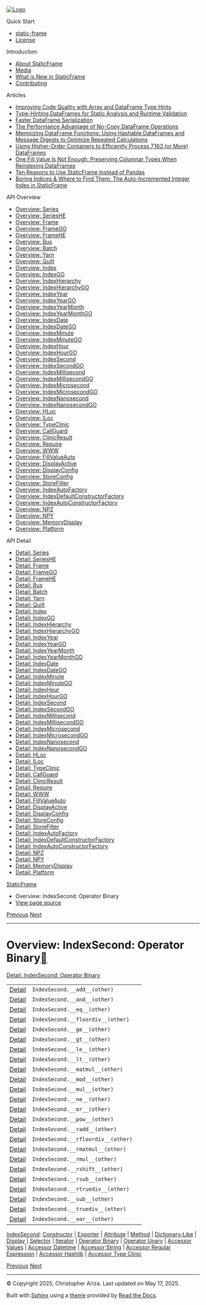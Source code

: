 [![Logo](../_static/sf-logo-web_icon-small.png)](../index.md)

Quick Start

* [static-frame](../readme.md)
* [License](../license.md)

Introduction

* [About StaticFrame](../intro.md)
* [Media](../intro.md#media)
* [What is New in StaticFrame](../new.md)
* [Contributing](../contributing.md)

Articles

* [Improving Code Quality with Array and DataFrame Type Hints](../articles/guard.md)
* [Type-Hinting DataFrames for Static Analysis and Runtime Validation](../articles/ftyping.md)
* [Faster DataFrame Serialization](../articles/serialize.md)
* [The Performance Advantage of No-Copy DataFrame Operations](../articles/no_copy.md)
* [Memoizing DataFrame Functions: Using Hashable DataFrames and Message Digests to Optimize Repeated Calculations](../articles/hash.md)
* [Using Higher-Order Containers to Efficiently Process 7,163 (or More) DataFrames](../articles/uhoc.md)
* [One Fill Value Is Not Enough: Preserving Columnar Types When Reindexing DataFrames](../articles/fill_value.md)
* [Ten Reasons to Use StaticFrame Instead of Pandas](../articles/upgrade.md)
* [Boring Indices & Where to Find Them: The Auto-Incremented Integer Index in StaticFrame](../articles/aiii.md)

API Overview

* [Overview: Series](series.md)
* [Overview: SeriesHE](series_he.md)
* [Overview: Frame](frame.md)
* [Overview: FrameGO](frame_go.md)
* [Overview: FrameHE](frame_he.md)
* [Overview: Bus](bus.md)
* [Overview: Batch](batch.md)
* [Overview: Yarn](yarn.md)
* [Overview: Quilt](quilt.md)
* [Overview: Index](index.md)
* [Overview: IndexGO](index_go.md)
* [Overview: IndexHierarchy](index_hierarchy.md)
* [Overview: IndexHierarchyGO](index_hierarchy_go.md)
* [Overview: IndexYear](index_year.md)
* [Overview: IndexYearGO](index_year_go.md)
* [Overview: IndexYearMonth](index_year_month.md)
* [Overview: IndexYearMonthGO](index_year_month_go.md)
* [Overview: IndexDate](index_date.md)
* [Overview: IndexDateGO](index_date_go.md)
* [Overview: IndexMinute](index_minute.md)
* [Overview: IndexMinuteGO](index_minute_go.md)
* [Overview: IndexHour](index_hour.md)
* [Overview: IndexHourGO](index_hour_go.md)
* [Overview: IndexSecond](index_second.md)
* [Overview: IndexSecondGO](index_second_go.md)
* [Overview: IndexMillisecond](index_millisecond.md)
* [Overview: IndexMillisecondGO](index_millisecond_go.md)
* [Overview: IndexMicrosecond](index_microsecond.md)
* [Overview: IndexMicrosecondGO](index_microsecond_go.md)
* [Overview: IndexNanosecond](index_nanosecond.md)
* [Overview: IndexNanosecondGO](index_nanosecond_go.md)
* [Overview: HLoc](hloc.md)
* [Overview: ILoc](iloc.md)
* [Overview: TypeClinic](type_clinic.md)
* [Overview: CallGuard](call_guard.md)
* [Overview: ClinicResult](clinic_result.md)
* [Overview: Require](require.md)
* [Overview: WWW](www.md)
* [Overview: FillValueAuto](fill_value_auto.md)
* [Overview: DisplayActive](display_active.md)
* [Overview: DisplayConfig](display_config.md)
* [Overview: StoreConfig](store_config.md)
* [Overview: StoreFilter](store_filter.md)
* [Overview: IndexAutoFactory](index_auto_factory.md)
* [Overview: IndexDefaultConstructorFactory](index_default_constructor_factory.md)
* [Overview: IndexAutoConstructorFactory](index_auto_constructor_factory.md)
* [Overview: NPZ](npz.md)
* [Overview: NPY](npy.md)
* [Overview: MemoryDisplay](memory_display.md)
* [Overview: Platform](platform.md)

API Detail

* [Detail: Series](../api_detail/series.md)
* [Detail: SeriesHE](../api_detail/series_he.md)
* [Detail: Frame](../api_detail/frame.md)
* [Detail: FrameGO](../api_detail/frame_go.md)
* [Detail: FrameHE](../api_detail/frame_he.md)
* [Detail: Bus](../api_detail/bus.md)
* [Detail: Batch](../api_detail/batch.md)
* [Detail: Yarn](../api_detail/yarn.md)
* [Detail: Quilt](../api_detail/quilt.md)
* [Detail: Index](../api_detail/index.md)
* [Detail: IndexGO](../api_detail/index_go.md)
* [Detail: IndexHierarchy](../api_detail/index_hierarchy.md)
* [Detail: IndexHierarchyGO](../api_detail/index_hierarchy_go.md)
* [Detail: IndexYear](../api_detail/index_year.md)
* [Detail: IndexYearGO](../api_detail/index_year_go.md)
* [Detail: IndexYearMonth](../api_detail/index_year_month.md)
* [Detail: IndexYearMonthGO](../api_detail/index_year_month_go.md)
* [Detail: IndexDate](../api_detail/index_date.md)
* [Detail: IndexDateGO](../api_detail/index_date_go.md)
* [Detail: IndexMinute](../api_detail/index_minute.md)
* [Detail: IndexMinuteGO](../api_detail/index_minute_go.md)
* [Detail: IndexHour](../api_detail/index_hour.md)
* [Detail: IndexHourGO](../api_detail/index_hour_go.md)
* [Detail: IndexSecond](../api_detail/index_second.md)
* [Detail: IndexSecondGO](../api_detail/index_second_go.md)
* [Detail: IndexMillisecond](../api_detail/index_millisecond.md)
* [Detail: IndexMillisecondGO](../api_detail/index_millisecond_go.md)
* [Detail: IndexMicrosecond](../api_detail/index_microsecond.md)
* [Detail: IndexMicrosecondGO](../api_detail/index_microsecond_go.md)
* [Detail: IndexNanosecond](../api_detail/index_nanosecond.md)
* [Detail: IndexNanosecondGO](../api_detail/index_nanosecond_go.md)
* [Detail: HLoc](../api_detail/hloc.md)
* [Detail: ILoc](../api_detail/iloc.md)
* [Detail: TypeClinic](../api_detail/type_clinic.md)
* [Detail: CallGuard](../api_detail/call_guard.md)
* [Detail: ClinicResult](../api_detail/clinic_result.md)
* [Detail: Require](../api_detail/require.md)
* [Detail: WWW](../api_detail/www.md)
* [Detail: FillValueAuto](../api_detail/fill_value_auto.md)
* [Detail: DisplayActive](../api_detail/display_active.md)
* [Detail: DisplayConfig](../api_detail/display_config.md)
* [Detail: StoreConfig](../api_detail/store_config.md)
* [Detail: StoreFilter](../api_detail/store_filter.md)
* [Detail: IndexAutoFactory](../api_detail/index_auto_factory.md)
* [Detail: IndexDefaultConstructorFactory](../api_detail/index_default_constructor_factory.md)
* [Detail: IndexAutoConstructorFactory](../api_detail/index_auto_constructor_factory.md)
* [Detail: NPZ](../api_detail/npz.md)
* [Detail: NPY](../api_detail/npy.md)
* [Detail: MemoryDisplay](../api_detail/memory_display.md)
* [Detail: Platform](../api_detail/platform.md)

[StaticFrame](../index.md)

* Overview: IndexSecond: Operator Binary
* [View page source](../_sources/api_overview/index_second-operator_binary.rst.txt)

[Previous](index_second-iterator.md "Overview: IndexSecond: Iterator")
[Next](index_second-operator_unary.md "Overview: IndexSecond: Operator Unary")

---

# Overview: IndexSecond: Operator Binary[](#overview-indexsecond-operator-binary "Link to this heading")

[Detail: IndexSecond: Operator Binary](../api_detail/index_second-operator_binary.md#api-detail-indexsecond-operator-binary)

|  |  |  |
| --- | --- | --- |
| [Detail](../api_detail/index_second-operator_binary.md#api-sig-indexsecond-add) | `IndexSecond.__add__(other)` |  |
| [Detail](../api_detail/index_second-operator_binary.md#api-sig-indexsecond-and) | `IndexSecond.__and__(other)` |  |
| [Detail](../api_detail/index_second-operator_binary.md#api-sig-indexsecond-eq) | `IndexSecond.__eq__(other)` |  |
| [Detail](../api_detail/index_second-operator_binary.md#api-sig-indexsecond-floordiv) | `IndexSecond.__floordiv__(other)` |  |
| [Detail](../api_detail/index_second-operator_binary.md#api-sig-indexsecond-ge) | `IndexSecond.__ge__(other)` |  |
| [Detail](../api_detail/index_second-operator_binary.md#api-sig-indexsecond-gt) | `IndexSecond.__gt__(other)` |  |
| [Detail](../api_detail/index_second-operator_binary.md#api-sig-indexsecond-le) | `IndexSecond.__le__(other)` |  |
| [Detail](../api_detail/index_second-operator_binary.md#api-sig-indexsecond-lt) | `IndexSecond.__lt__(other)` |  |
| [Detail](../api_detail/index_second-operator_binary.md#api-sig-indexsecond-matmul) | `IndexSecond.__matmul__(other)` |  |
| [Detail](../api_detail/index_second-operator_binary.md#api-sig-indexsecond-mod) | `IndexSecond.__mod__(other)` |  |
| [Detail](../api_detail/index_second-operator_binary.md#api-sig-indexsecond-mul) | `IndexSecond.__mul__(other)` |  |
| [Detail](../api_detail/index_second-operator_binary.md#api-sig-indexsecond-ne) | `IndexSecond.__ne__(other)` |  |
| [Detail](../api_detail/index_second-operator_binary.md#api-sig-indexsecond-or) | `IndexSecond.__or__(other)` |  |
| [Detail](../api_detail/index_second-operator_binary.md#api-sig-indexsecond-pow) | `IndexSecond.__pow__(other)` |  |
| [Detail](../api_detail/index_second-operator_binary.md#api-sig-indexsecond-radd) | `IndexSecond.__radd__(other)` |  |
| [Detail](../api_detail/index_second-operator_binary.md#api-sig-indexsecond-rfloordiv) | `IndexSecond.__rfloordiv__(other)` |  |
| [Detail](../api_detail/index_second-operator_binary.md#api-sig-indexsecond-rmatmul) | `IndexSecond.__rmatmul__(other)` |  |
| [Detail](../api_detail/index_second-operator_binary.md#api-sig-indexsecond-rmul) | `IndexSecond.__rmul__(other)` |  |
| [Detail](../api_detail/index_second-operator_binary.md#api-sig-indexsecond-rshift) | `IndexSecond.__rshift__(other)` |  |
| [Detail](../api_detail/index_second-operator_binary.md#api-sig-indexsecond-rsub) | `IndexSecond.__rsub__(other)` |  |
| [Detail](../api_detail/index_second-operator_binary.md#api-sig-indexsecond-rtruediv) | `IndexSecond.__rtruediv__(other)` |  |
| [Detail](../api_detail/index_second-operator_binary.md#api-sig-indexsecond-sub) | `IndexSecond.__sub__(other)` |  |
| [Detail](../api_detail/index_second-operator_binary.md#api-sig-indexsecond-truediv) | `IndexSecond.__truediv__(other)` |  |
| [Detail](../api_detail/index_second-operator_binary.md#api-sig-indexsecond-xor) | `IndexSecond.__xor__(other)` |  |

[IndexSecond](index_second.md#api-overview-indexsecond): [Constructor](index_second-constructor.md#api-overview-indexsecond-constructor) | [Exporter](index_second-exporter.md#api-overview-indexsecond-exporter) | [Attribute](index_second-attribute.md#api-overview-indexsecond-attribute) | [Method](index_second-method.md#api-overview-indexsecond-method) | [Dictionary-Like](index_second-dictionary_like.md#api-overview-indexsecond-dictionary-like) | [Display](index_second-display.md#api-overview-indexsecond-display) | [Selector](index_second-selector.md#api-overview-indexsecond-selector) | [Iterator](index_second-iterator.md#api-overview-indexsecond-iterator) | [Operator Binary](#api-overview-indexsecond-operator-binary) | [Operator Unary](index_second-operator_unary.md#api-overview-indexsecond-operator-unary) | [Accessor Values](index_second-accessor_values.md#api-overview-indexsecond-accessor-values) | [Accessor Datetime](index_second-accessor_datetime.md#api-overview-indexsecond-accessor-datetime) | [Accessor String](index_second-accessor_string.md#api-overview-indexsecond-accessor-string) | [Accessor Regular Expression](index_second-accessor_regular_expression.md#api-overview-indexsecond-accessor-regular-expression) | [Accessor Hashlib](index_second-accessor_hashlib.md#api-overview-indexsecond-accessor-hashlib) | [Accessor Type Clinic](index_second-accessor_type_clinic.md#api-overview-indexsecond-accessor-type-clinic)

[Previous](index_second-iterator.md "Overview: IndexSecond: Iterator")
[Next](index_second-operator_unary.md "Overview: IndexSecond: Operator Unary")

---

© Copyright 2025, Christopher Ariza.
Last updated on May 17, 2025.

Built with [Sphinx](https://www.sphinx-doc.org/) using a
[theme](https://github.com/readthedocs/sphinx_rtd_theme)
provided by [Read the Docs](https://readthedocs.org).
